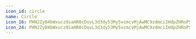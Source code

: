 ```yaml
---
icon_id: circle
name: Circle
icon_16: PHN2ZyB4bWxucz0iaHR0cDovL3d3dy53My5vcmcvMjAwMC9zdmciIHdpZHRoPSIxNiIgaGVpZ2h0PSIxNiIgdmlld0JveD0iMCAwIDE2IDE2Ij48cGF0aCBmaWxsLXJ1bGU9ImV2ZW5vZGQiIGQ9Ik0zLjQwNCAzLjQwNGE2LjUgNi41IDAgMTA5LjE5MiA5LjE5MiA2LjUgNi41IDAgMDAtOS4xOTItOS4xOTJ6bS0xLjA2IDEwLjI1M0E4IDggMCAxMTEzLjY1NiAyLjM0MyA4IDggMCAwMTIuMzQzIDEzLjY1N3oiLz48L3N2Zz4=
icon_24: PHN2ZyB4bWxucz0iaHR0cDovL3d3dy53My5vcmcvMjAwMC9zdmciIHdpZHRoPSIyNCIgaGVpZ2h0PSIyNCIgdmlld0JveD0iMCAwIDI0IDI0Ij48cGF0aCBmaWxsLXJ1bGU9ImV2ZW5vZGQiIGQ9Ik0xMiAyLjVhOS41IDkuNSAwIDEwMCAxOSA5LjUgOS41IDAgMDAwLTE5ek0xIDEyQzEgNS45MjUgNS45MjUgMSAxMiAxczExIDQuOTI1IDExIDExLTQuOTI1IDExLTExIDExUzEgMTguMDc1IDEgMTJ6Ii8+PC9zdmc+
---
```

